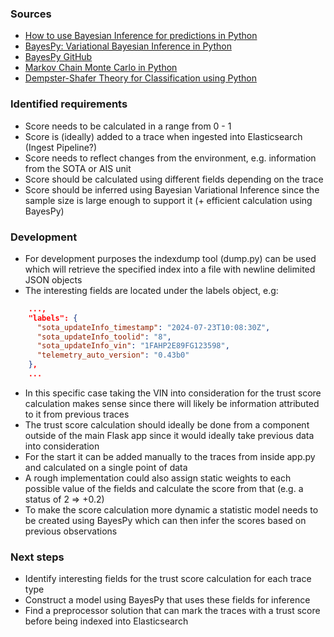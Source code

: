 ### Sources
- [How to use Bayesian Inference for predictions in Python](https://towardsdatascience.com/how-to-use-bayesian-inference-for-predictions-in-python-4de5d0bc84f3)
- [BayesPy: Variational Bayesian Inference in Python](https://www.jmlr.org/papers/volume17/luttinen16a/luttinen16a.pdf)
- [BayesPy GitHub](https://github.com/bayespy/bayespy)
- [Markov Chain Monte Carlo in Python](https://towardsdatascience.com/markov-chain-monte-carlo-in-python-44f7e609be98)
- [Dempster-Shafer Theory for Classification using Python](https://bennycheung.github.io/dempster-shafer-theory-for-classification)
### Identified requirements
- Score needs to be calculated in a range from 0 - 1
- Score is (ideally) added to a trace when ingested into Elasticsearch (Ingest Pipeline?)
- Score needs to reflect changes from the environment, e.g. information from the SOTA or AIS unit
- Score should be calculated using different fields depending on the trace
- Score should be inferred using Bayesian Variational Inference since the sample size is large enough to support it (+ efficient calculation using BayesPy)
### Development
- For development purposes the indexdump tool (dump.py) can be used which will retrieve the specified index into a file with newline delimited JSON objects
- The interesting fields are located under the labels object, e.g:
```json
	...,
	"labels": {
      "sota_updateInfo_timestamp": "2024-07-23T10:08:30Z",
      "sota_updateInfo_toolid": "8",
      "sota_updateInfo_vin": "1FAHP2E89FG123598",
      "telemetry_auto_version": "0.43b0"
    },
    ...
```
- In this specific case taking the VIN into consideration for the trust score calculation makes sense since there will likely be information attributed to it from previous traces
- The trust score calculation should ideally be done from a component outside of the main Flask app since it would ideally take previous data into consideration
- For the start it can be added manually to the traces from inside app.py and calculated on a single point of data
- A rough implementation could also assign static weights to each possible value of the fields and calculate the score from that (e.g. a status of 2 => +0.2)
- To make the score calculation more dynamic a statistic model needs to be created using BayesPy which can then infer the scores based on previous observations
### Next steps
- Identify interesting fields for the trust score calculation for each trace type
- Construct a model using BayesPy that uses these fields for inference
- Find a preprocessor solution that can mark the traces with a trust score before being indexed into Elasticsearch